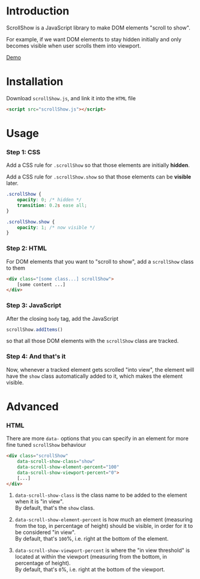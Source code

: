 # Introduction
ScrollShow is a JavaScript library to make DOM elements "scroll to show". 

For example, if we want DOM elements to stay hidden initially and only becomes visible when user scrolls them into viewport.

[Demo](https://francochan.co/scrollShow/)

# Installation

Download `scrollShow.js`, and link it into the `HTML` file
``` HTML
<script src="scrollShow.js"></script>
```

# Usage

### Step 1: CSS
Add a CSS rule for `.scrollShow` so that those elements are initially **hidden**.

Add a CSS rule for `.scrollShow.show` so that those elements can be **visible** later. 
``` CSS
.scrollShow {
    opacity: 0; /* hidden */
    transition: 0.2s ease all;
}

.scrollShow.show {
    opacity: 1; /* now visible */
}
```

### Step 2: HTML
For DOM elements that you want to "scroll to show", add a `scrollShow` class to them
``` HTML
<div class="[some class...] scrollShow">
    [some content ...]
</div>
```

### Step 3: JavaScript
After the closing `body` tag, add the JavaScript
``` JavaScript
scrollShow.addItems()
```
so that all those DOM elements with the `scrollShow` class are tracked.

### Step 4: And that's it
Now, whenever a tracked element gets scrolled "into view", the element will have the `show` class automatically added to it, which makes the element visible.

# Advanced
### HTML
There are more `data-` options that you can specify in an element for more fine tuned `scrollShow` behaviour
``` HTML
<div class="scrollShow" 
    data-scroll-show-class="show"
    data-scroll-show-element-percent="100"
    data-scroll-show-viewport-percent="0">
    [...]
</div>
```
1. `data-scroll-show-class` is the class name to be added to the element when it is "in view". <br> By default, that's the `show` class.

2. `data-scroll-show-element-percent` is how much an element (measuring from the top, in percentage of height) should be visible, in order for it to be considered "in view". <br> By default, that's `100`%, i.e. right at the bottom of the element.

3. `data-scroll-show-viewport-percent` is where the "in view threshold" is located at within the viewport (measuring from the bottom, in percentage of height). <br> By default, that's `0`%, i.e. right at the bottom of the viewport.
